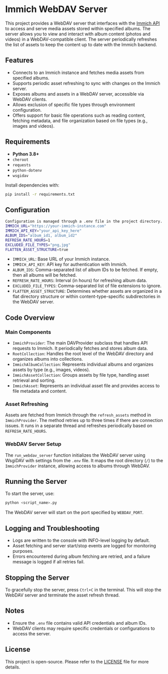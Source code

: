 # Immich WebDAV Server

This project provides a WebDAV server that interfaces with the [Immich API](https://github.com/immich-app/immich) to access and serve media assets stored within specified albums. The server allows you to view and interact with album content (photos and videos) in a WebDAV-compatible client. The server periodically refreshes the list of assets to keep the content up to date with the Immich backend.

## Features

- Connects to an Immich instance and fetches media assets from specified albums.
- Supports periodic asset refreshing to sync with changes on the Immich server.
- Exposes albums and assets in a WebDAV server, accessible via WebDAV clients.
- Allows exclusion of specific file types through environment configuration.
- Offers support for basic file operations such as reading content, fetching metadata, and file organization based on file types (e.g., images and videos).

## Requirements

- **Python 3.8+**
- `cheroot`
- `requests`
- `python-dotenv`
- `wsgidav`

Install dependencies with:

```bash
pip install -r requirements.txt
```

## Configuration
```bash
Configuration is managed through a .env file in the project directory. Required variables are:
IMMICH_URL="https://your-immich-instance.com"
IMMICH_API_KEY="your_api_key_here"
ALBUM_IDS="album_id1, album_id2"
REFRESH_RATE_HOURS=1
EXCLUDED_FILE_TYPES="png,jpg"
FLATTEN_ASSET_STRUCTURE=true
```

- `IMMICH_URL`: Base URL of your Immich instance.
- `IMMICH_API_KEY`: API key for authentication with Immich.
- `ALBUM_IDS`: Comma-separated list of album IDs to be fetched. If empty, then all albums will be fetched.
- `REFRESH_RATE_HOURS`: Interval (in hours) for refreshing album data.
- `EXCLUDED_FILE_TYPES`: Comma-separated list of file extensions to ignore.
- `FLATTEM_ASSET_STRUCTURE`: Determines whether assets are organized in a flat directory structure or within content-type-specific subdirectories in the WebDAV server.

## Code Overview

### Main Components

- `ImmichProvider`: The main DAVProvider subclass that handles API requests to Immich. It periodically fetches and stores album data.
- `RootCollection`: Handles the root level of the WebDAV directory and organizes albums into collections.
- `ImmichAlbumCollection`: Represents individual albums and organizes assets by type (e.g., images, videos).
- `ImmichAssetCollection`: Groups assets by file type, handling asset retrieval and sorting.
- `ImmichAsset`: Represents an individual asset file and provides access to file metadata and content.

### Asset Refreshing

Assets are fetched from Immich through the `refresh_assets` method in `ImmichProvider`. The method retries up to three times if there are connection issues. It runs in a separate thread and refreshes periodically based on `REFRESH_RATE_HOURS`.

### WebDAV Server Setup

The `run_webdav_server` function initializes the WebDAV server using WsgiDAV with settings from the `.env` file. It maps the root directory (`/`) to the `ImmichProvider` instance, allowing access to albums through WebDAV.

## Running the Server

To start the server, use:

```bash
python <script_name>.py
```

The WebDAV server will start on the port specified by `WEBDAV_PORT`.

## Logging and Troubleshooting

- Logs are written to the console with INFO-level logging by default.
- Asset fetching and server start/stop events are logged for monitoring purposes.
- Errors encountered during album fetching are retried, and a failure message is logged if all retries fail.

## Stopping the Server

To gracefully stop the server, press `Ctrl+C` in the terminal. This will stop the WebDAV server and terminate the asset refresh thread.

## Notes

- Ensure the `.env` file contains valid API credentials and album IDs.
- WebDAV clients may require specific credentials or configurations to access the server.

## License

This project is open-source. Please refer to the [LICENSE](./LICENSE) file for more details.
